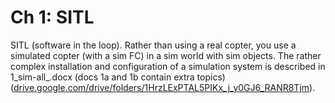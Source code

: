 # Ch 1: SITL

SITL (software in the loop). Rather than using a real copter, you use a simulated copter (with a sim FC) in a sim world with sim objects. The rather complex installation and configuration of a simulation system is described in 1\_sim-all\_.docx (docs 1a and 1b contain extra topics) ([drive.google.com/drive/folders/1HrzLExPTAL5PIKx\_j\_y0GJ6\_RANR8Tjm](https://drive.google.com/drive/folders/1HrzLExPTAL5PIKx\_j\_y0GJ6\_RANR8Tjm)).
